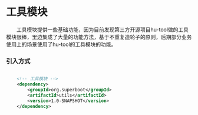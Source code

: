 # 工具模块
　　工具模块提供一些基础功能，因为目前发现第三方开源项目hu-tool做的工具模块很棒，里边集成了大量的功能方法，基于不重复造轮子的原则，后期部分业务使用上的场景使用了hu-tool的工具模块的功能。


### 引入方式

```xml

    <!-- 工具模块 -->
    <dependency>
        <groupId>org.superboot</groupId>
        <artifactId>utils</artifactId>
        <version>1.0-SNAPSHOT</version>
    </dependency>
        
```